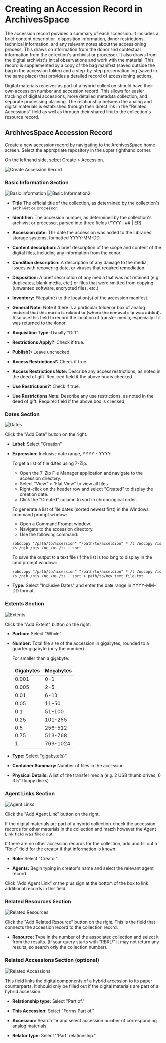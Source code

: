 # Creating an Accession Record in ArchivesSpace

The accession record provides a summary of each accession. It includes a brief content description, disposition information, donor restrictions, technical information, and any relevant notes about the accessioning process. This draws on information from the donor and contextual information from the collection's archivist or processor. It also draws from the digital archivist's initial observations and work with the material. This record is supplemented by a copy of the bag manifest (saved outside the bag in the accession folder) and a step-by-step preservation log (saved in the same place) that provides a detailed record of accessioning actions.

Digital materials received as part of a hybrid collection should have their own accession number and accession record. This allows for easier tracking of digital accessions, more detailed metadata collection, and separate processing planning. The relationship between the analog and digital materials is established through their direct link in the "Related Accessions" field as well as through their shared link to the collection's resource record. 


## ArchivesSpace Accession Record

Create a new accession record by navigating to the ArchivesSpace home screen. Select the appropriate repository in the upper righthand corner. 

On the lefthand side, select Create > Accession.

![Create Accession Record](./images/create_accession_record.png)

### Basic Information Section

![Basic Information](./images/basic_information_1.png)
![Basic Information2](./images/basic_information_2.png)

*   **Title** The official title of the collection, as determined by the collection's archivist or processor.

*   **Identifier:** The accession number, as determined by the collection's archivist or processor, parsed into three fields (YYYY | ## | ER).

*   **Accession date:** The date the accession was added to the Libraries' storage systems, formatted YYYY-MM-DD.

*   **Content description:**  A brief description of the scope and content of the digital files, including any information from the donor.

*   **Condition description:** A description of any damage to the media, issues with recovering data, or viruses that required remediation.

*   **Disposition:**  A brief description of any media that was not retained (e.g. duplicates, blank media, etc.) or files that were omitted from copying (unwanted software, encrypted files, etc.)

*   **Inventory:**  Filepath(s) to the location(s) of the accession manifest.

*   **General Note:** Note if there is a particular folder or box of analog material that this media is related to (where the removal slip was added). Also use this field to record the location of transfer media, especially if it was returned to the donor.

*   **Acquisition Type:**  Usually "Gift".

*   **Restrictions Apply?:** Check if true.

*   **Publish?:** Leave unchecked.

*   **Access Restrictions?:** Check if true.

*   **Access Restrictions Note:** Describe any access restrictions, as noted in the deed of gift. Required field if the above box is checked.

*   **Use Restrictions?:** Check if true.

*   **Use Restrictions Note:** Describe any use restrictions, as noted in the deed of gift. Required field if the above box is checked.

### Dates Section

![Dates](./images/dates.png)

Click the "Add Date" button on the right.

*   **Label:** Select "Creation"

*   **Expression:** Inclusive date range, YYYY - YYYY

    To get a list of file dates using 7-Zip:
    
    * Open the 7-Zip File Manager application and navigate to the accession directory. 
    * Select "View" > "Flat View" to view all files.
    * Right-click on the header row and select "Created" to display the creation date. 
    * Click the "Created" column to sort in chronological order.

    To generate a list of file dates (sorted newest first) in the Windows command prompt window:

    * Open a Command Prompt window.
    * Navigate to the accession directory.
    * Use the following command:
        
    `robocopy "/path/to/accession" "/path/to/accession" * /l /nocopy /is /s /njh /njs /nc /ns /ts | sort`

    To save the output to a text file (if the list is too long to display in the cmd prompt window):

    `robocopy "/path/to/accession" "/path/to/accession" * /l /nocopy /is /s /njh /njs /nc /ns /ts | sort > path/to/new_text_file.txt`

*   **Type:** Select "Inclusive Dates" and enter the date range in YYYY-MM-DD format.

### Extents Section

![Extents](./images/extents.png)

Click the "Add Extent" button on the right.

*   **Portion:**  Select "Whole"

*   **Number:**  Total file size of the accession in gigabytes, rounded to a quarter gigabyte (only the number)

    For smaller than a gigabyte:

    Gigabytes | Megabytes
    --------- | ---------
    0.001 | 0-1
    0.005 |	2-5
    0.01 | 6-10
    0.05 | 11-50
    0.1	| 51-100
    0.25 |	101-255
    0.5	| 256-512
    0.75 |	513-768
    1 |	769-1024

*   **Type:**  Select "gigabyte(s)"

*   **Container Summary:** Number of files in the accession

*   **Physical Details:** A list of the transfer media (e.g. 2 USB thumb drives, 6 3.5" floppy disks) 

### Agent Links Section

![Agent Links](./images/agent_links.png)

Click the "Add Agent Link" button on the right.

If the digital materials are part of a hybrid collection, check the accession records for other materials in the collection and match however the Agent Link field was filled out.

If there are no other accession records for the collection, add and fill out a "Role" field for the creator if that information is known:

*   **Role:**  Select "Creator"

*   **Agents:**  Begin typing in creator's name and select the relevant agent record

Click "Add Agent Link" or the plus sign at the bottom of the box to link additional records in this field.

### Related Resources Section

![Related Resources](./images/related_resources.png)

Click the "Add Related Resource" button on the right. This is the field that connects the accession record to the collection record.

*   **Resource:** Type in the number of the associated collection and select it from the results. (If your query starts with "RBRL/" it may not return any results, so search only the collection number).

### Related Accessions Section (optional)

![Related Accessions](./images/related_accessions.png)

This field links the digital components of a hybrid accession to its paper counterparts. It should only be filled out if the digital materials are part of a hybrid accession.

*   **Relationship type:** Select "Part of."
  
*   **This Accession:** Select "Forms Part of."
 
*   **Accession:** Search for and select accession number of corresponding analog materials.

*   **Relator type:** Select "'Part' relationship."
